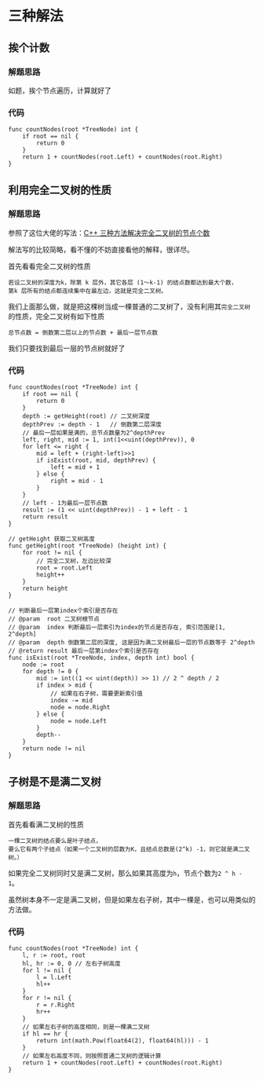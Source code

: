 # 三种解法
## 挨个计数
### 解题思路
如题，挨个节点遍历，计算就好了
### 代码
```golang
func countNodes(root *TreeNode) int {
	if root == nil {
		return 0
	}
	return 1 + countNodes(root.Left) + countNodes(root.Right)
}
```
## 利用完全二叉树的性质
### 解题思路
参照了这位大佬的写法：[C++ 三种方法解决完全二叉树的节点个数](https://leetcode-cn.com/problems/count-complete-tree-nodes/solution/c-san-chong-fang-fa-jie-jue-wan-quan-er-cha-shu-de/)

解法写的比较简略，看不懂的不妨直接看他的解释，很详尽。

首先看看完全二叉树的性质
```
若设二叉树的深度为k，除第 k 层外，其它各层 (1～k-1) 的结点数都达到最大个数，
第k 层所有的结点都连续集中在最左边，这就是完全二叉树。
```
我们上面那么做，就是把这棵树当成一棵普通的二叉树了，没有利用其``完全二叉树``的性质，完全二叉树有如下性质
```
总节点数 = 倒数第二层以上的节点数 + 最后一层节点数
```
我们只要找到最后一层的节点树就好了

### 代码
```golang
func countNodes(root *TreeNode) int {
	if root == nil {
		return 0
	}
	depth := getHeight(root) // 二叉树深度
	depthPrev := depth - 1   // 倒数第二层深度
	// 最后一层如果是满的，总节点数量为2^depthPrev
	left, right, mid := 1, int(1<<uint(depthPrev)), 0
	for left <= right {
		mid = left + (right-left)>>1
		if isExist(root, mid, depthPrev) {
			left = mid + 1
		} else {
			right = mid - 1
		}
	}
	// left - 1为最后一层节点数
	result := (1 << uint(depthPrev)) - 1 + left - 1
	return result
}

// getHeight 获取二叉树高度
func getHeight(root *TreeNode) (height int) {
	for root != nil {
		// 完全二叉树，左边比较深
		root = root.Left
		height++
	}
	return height
}

// 判断最后一层第index个索引是否存在
// @param  root 二叉树根节点
// @param  index 判断最后一层索引为index的节点是否存在, 索引范围是[1, 2^depth]
// @param  depth 倒数第二层的深度, 这是因为满二叉树最后一层的节点数等于 2^depth
// @return result 最后一层第index个索引是否存在
func isExist(root *TreeNode, index, depth int) bool {
	node := root
	for depth != 0 {
		mid := int((1 << uint(depth)) >> 1) // 2 ^ depth / 2
		if index > mid {
			// 如果在右子树，需要更新索引值
			index -= mid
			node = node.Right
		} else {
			node = node.Left
		}
		depth--
	}
	return node != nil
}
```
## 子树是不是满二叉树
### 解题思路
首先看看满二叉树的性质
```
一棵二叉树的结点要么是叶子结点，
要么它有两个子结点（如果一个二叉树的层数为K，且结点总数是(2^k) -1，则它就是满二叉树。）
```
如果完全二叉树同时又是满二叉树，那么如果其高度为``h``，节点个数为``2 ^ h - 1``。

虽然树本身不一定是满二叉树，但是如果左右子树，其中一棵是，也可以用类似的方法做。
### 代码
```golang
func countNodes(root *TreeNode) int {
	l, r := root, root
	hl, hr := 0, 0 // 左右子树高度
	for l != nil {
		l = l.Left
		hl++
	}
	for r != nil {
		r = r.Right
		hr++
	}
	// 如果左右子树的高度相同，则是一棵满二叉树
	if hl == hr {
		return int(math.Pow(float64(2), float64(hl))) - 1
	}
	// 如果左右高度不同，则按照普通二叉树的逻辑计算
	return 1 + countNodes(root.Left) + countNodes(root.Right)
}
```